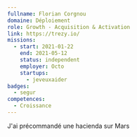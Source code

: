 ```yaml
---
fullname: Florian Corgnou
domaine: Déploiement
role: Growth - Acquisition & Activation
link: https://trezy.io/
missions:
  - start: 2021-01-22
    end: 2021-05-12
    status: independent
    employer: Octo
    startups:
      - jeveuxaider
badges:
  - segur
competences:
  - Croissance
---
```

J'ai précommandé une hacienda sur Mars